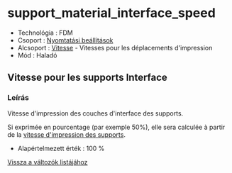 # support\_material\_interface\_speed

* Technológia : FDM
* Csoport : [Nyomtatási beállítások](../../konfig/print_settings.md)
* Alcsoport : [Vitesse](../../beallitasok/print_settings.md#vitesse) - Vitesses pour les déplacements d'impression
* Mód : Haladó

## Vitesse pour les supports Interface

### Leírás

Vitesse d'impression des couches d'interface des supports.

Si exprimée en pourcentage \(par exemple 50%\), elle sera calculée à partir de la [vitesse d'impression des supports](support_material_speed.md).

* Alapértelmezett érték : 100 %

[Vissza a változók listájához](/)

